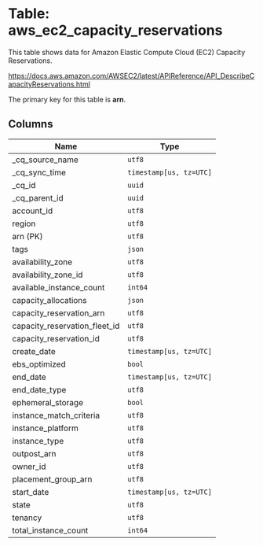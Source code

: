 # Table: aws_ec2_capacity_reservations

This table shows data for Amazon Elastic Compute Cloud (EC2) Capacity Reservations.

https://docs.aws.amazon.com/AWSEC2/latest/APIReference/API_DescribeCapacityReservations.html

The primary key for this table is **arn**.

## Columns

| Name          | Type          |
| ------------- | ------------- |
|_cq_source_name|`utf8`|
|_cq_sync_time|`timestamp[us, tz=UTC]`|
|_cq_id|`uuid`|
|_cq_parent_id|`uuid`|
|account_id|`utf8`|
|region|`utf8`|
|arn (PK)|`utf8`|
|tags|`json`|
|availability_zone|`utf8`|
|availability_zone_id|`utf8`|
|available_instance_count|`int64`|
|capacity_allocations|`json`|
|capacity_reservation_arn|`utf8`|
|capacity_reservation_fleet_id|`utf8`|
|capacity_reservation_id|`utf8`|
|create_date|`timestamp[us, tz=UTC]`|
|ebs_optimized|`bool`|
|end_date|`timestamp[us, tz=UTC]`|
|end_date_type|`utf8`|
|ephemeral_storage|`bool`|
|instance_match_criteria|`utf8`|
|instance_platform|`utf8`|
|instance_type|`utf8`|
|outpost_arn|`utf8`|
|owner_id|`utf8`|
|placement_group_arn|`utf8`|
|start_date|`timestamp[us, tz=UTC]`|
|state|`utf8`|
|tenancy|`utf8`|
|total_instance_count|`int64`|